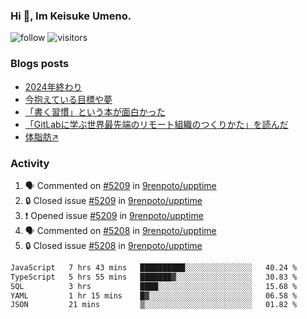 ### Hi 👋, Im Keisuke Umeno.

<!--
**9renpoto/9renpoto** is a ✨ _special_ ✨ repository because its `README.md` (this file) appears on your GitHub profile.

Here are some ideas to get you started:

- 🔭 I’m currently working on ...
- 🌱 I’m currently learning ...
- 👯 I’m looking to collaborate on ...
- 🤔 I’m looking for help with ...
- 💬 Ask me about ...
- 📫 How to reach me: ...
- 😄 Pronouns: ...
- ⚡ Fun fact: ...
-->

![follow](https://img.shields.io/github/followers/9renpoto?label=Follow&style=social)
![visitors](https://komarev.com/ghpvc/?username=9renpoto&label=Profile%20views&color=0e75b6&style=flat)

### Blogs posts

<!-- BLOG-POST-LIST:START -->
- [2024年終わり](https://9renpoto.win/entry/2024/12/31/2024-end)
- [今抱えている目標や夢](https://9renpoto.win/entry/2024/12/02/objective)
- [「書く習慣」という本が面白かった](https://9renpoto.win/entry/2024/11/11/leave_a_feeling_sad)
- [「GitLabに学ぶ世界最先端のリモート組織のつくりかた」を読んだ](https://9renpoto.win/entry/2024/09/10/remote_organization)
- [体脂肪↗](https://9renpoto.win/entry/2024/08/12/gaining_fat)
<!-- BLOG-POST-LIST:END -->

### Activity

<!--START_SECTION:activity-->
1. 🗣 Commented on [#5209](https://github.com/9renpoto/upptime/issues/5209#issuecomment-2620020817) in [9renpoto/upptime](https://github.com/9renpoto/upptime)
2. 🔒 Closed issue [#5209](https://github.com/9renpoto/upptime/issues/5209) in [9renpoto/upptime](https://github.com/9renpoto/upptime)
3. ❗ Opened issue [#5209](https://github.com/9renpoto/upptime/issues/5209) in [9renpoto/upptime](https://github.com/9renpoto/upptime)
4. 🗣 Commented on [#5208](https://github.com/9renpoto/upptime/issues/5208#issuecomment-2618576431) in [9renpoto/upptime](https://github.com/9renpoto/upptime)
5. 🔒 Closed issue [#5208](https://github.com/9renpoto/upptime/issues/5208) in [9renpoto/upptime](https://github.com/9renpoto/upptime)
<!--END_SECTION:activity-->

<!--START_SECTION:waka-->

```txt
JavaScript   7 hrs 43 mins   ██████████░░░░░░░░░░░░░░░   40.24 %
TypeScript   5 hrs 55 mins   ███████▓░░░░░░░░░░░░░░░░░   30.83 %
SQL          3 hrs           ████░░░░░░░░░░░░░░░░░░░░░   15.68 %
YAML         1 hr 15 mins    █▓░░░░░░░░░░░░░░░░░░░░░░░   06.58 %
JSON         21 mins         ▒░░░░░░░░░░░░░░░░░░░░░░░░   01.82 %
```

<!--END_SECTION:waka-->
